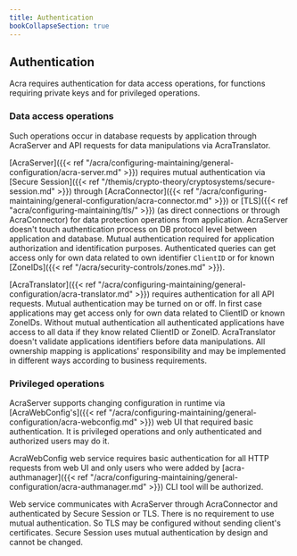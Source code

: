 ```yaml
---
title: Authentication
bookCollapseSection: true
---
```


## Authentication

Acra requires authentication for data access operations, for functions requiring private keys and for privileged 
operations.

### Data access operations

Such operations occur in database requests by application through AcraServer and API requests for data manipulations via 
AcraTranslator.

[AcraServer]({{< ref "/acra/configuring-maintaining/general-configuration/acra-server.md" >}}) requires mutual authentication 
via [Secure Session]({{< ref "/themis/crypto-theory/cryptosystems/secure-session.md" >}}) through 
[AcraConnector]({{< ref "/acra/configuring-maintaining/general-configuration/acra-connector.md" >}}) or 
[TLS]({{< ref "acra/configuring-maintaining/tls/" >}}) (as direct connections or through AcraConnector) 
for data protection operations from application. AcraServer doesn't touch authentication process on DB protocol level 
between application and database. Mutual authentication required for application authorization and identification purposes. 
Authenticated queries can get access only for own data related to own identifier `ClientID` or for known 
[ZoneIDs]({{< ref "/acra/security-controls/zones.md" >}}).

[AcraTranslator]({{< ref "/acra/configuring-maintaining/general-configuration/acra-translator.md" >}}) requires authentication
for all API requests. Mutual authentication may be turned on or off. In first case applications may get access only for own data
related to ClientID or known ZoneIDs. Without mutual authentication all authenticated applications have access to all
data if they know related ClientID or ZoneID. AcraTranslator doesn't validate applications identifiers before data manipulations.
All ownership mapping is applications' responsibility and may be implemented in different ways according to business requirements.

### Privileged operations

AcraServer supports changing configuration in runtime via [AcraWebConfig's]({{< ref "/acra/configuring-maintaining/general-configuration/acra-webconfig.md" >}}) 
web UI that required basic authentication. It is privileged operations and only authenticated and authorized users may do it. 

AcraWebConfig web service requires basic authentication for all HTTP requests from web UI and only users who were added by 
[acra-authmanager]({{< ref "/acra/configuring-maintaining/general-configuration/acra-authmanager.md" >}}) CLI tool will be authorized.

Web service communicates with AcraServer through AcraConnector and authenticated by Secure Session
or TLS. There is no requirement to use mutual authentication. So TLS may be configured without sending client's certificates.
Secure Session uses mutual authentication by design and cannot be changed.